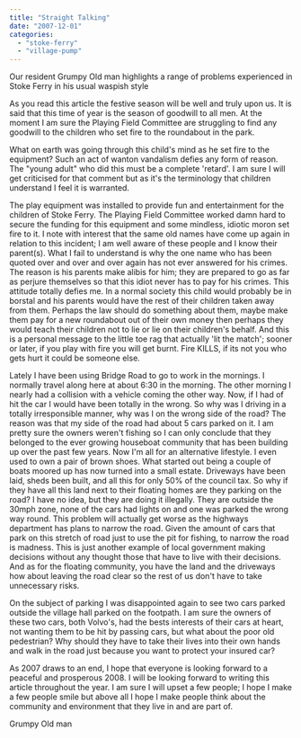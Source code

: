 ```yaml
---
title: "Straight Talking"
date: "2007-12-01"
categories: 
  - "stoke-ferry"
  - "village-pump"
---
```


Our resident Grumpy Old man highlights a range of problems experienced in Stoke Ferry in his usual waspish style

As you read this article the festive season will be well and truly upon us. It is said that this time of year is the season of goodwill to all men. At the moment I am sure the Playing Field Committee are struggling to find any goodwill to the children who set fire to the roundabout in the park.

What on earth was going through this child's mind as he set fire to the equipment? Such an act of wanton vandalism defies any form of reason. The "young adult" who did this must be a complete 'retard'. I am sure I will get criticised for that comment but as it's the terminology that children understand I feel it is warranted.

The play equipment was installed to provide fun and entertainment for the children of Stoke Ferry. The Playing Field Committee worked damn hard to secure the funding for this equipment and some mindless, idiotic moron set fire to it. I note with interest that the same old names have come up again in relation to this incident; I am well aware of these people and I know their parent(s). What I fail to understand is why the one name who has been quoted over and over and over again has not ever answered for his crimes. The reason is his parents make alibis for him; they are prepared to go as far as perjure themselves so that this idiot never has to pay for his crimes. This attitude totally defies me. In a normal society this child would probably be in borstal and his parents would have the rest of their children taken away from them. Perhaps the law should do something about them, maybe make them pay for a new roundabout out of their own money then perhaps they would teach their children not to lie or lie on their children's behalf. And this is a personal message to the little toe rag that actually 'lit the match'; sooner or later, if you play with fire you will get burnt. Fire KILLS, if its not you who gets hurt it could be someone else.

Lately I have been using Bridge Road to go to work in the mornings. I normally travel along here at about 6:30 in the morning. The other morning I nearly had a collision with a vehicle coming the other way. Now, if I had of hit the car I would have been totally in the wrong. So why was I driving in a totally irresponsible manner, why was I on the wrong side of the road? The reason was that my side of the road had about 5 cars parked on it. I am pretty sure the owners weren't fishing so I can only conclude that they belonged to the ever growing houseboat community that has been building up over the past few years. Now I'm all for an alternative lifestyle. I even used to own a pair of brown shoes. What started out being a couple of boats moored up has now turned into a small estate. Driveways have been laid, sheds been built, and all this for only 50% of the council tax. So why if they have all this land next to their floating homes are they parking on the road? I have no idea, but they are doing it illegally. They are outside the 30mph zone, none of the cars had lights on and one was parked the wrong way round. This problem will actually get worse as the highways department has plans to narrow the road. Given the amount of cars that park on this stretch of road just to use the pit for fishing, to narrow the road is madness. This is just another example of local government making decisions without any thought those that have to live with their decisions. And as for the floating community, you have the land and the driveways how about leaving the road clear so the rest of us don't have to take unnecessary risks.

On the subject of parking I was disappointed again to see two cars parked outside the village hall parked on the footpath. I am sure the owners of these two cars, both Volvo's, had the bests interests of their cars at heart, not wanting them to be hit by passing cars, but what about the poor old pedestrian? Why should they have to take their lives into their own hands and walk in the road just because you want to protect your insured car?

As 2007 draws to an end, I hope that everyone is looking forward to a peaceful and prosperous 2008. I will be looking forward to writing this article throughout the year. I am sure I will upset a few people; I hope I make a few people smile but above all I hope I make people think about the community and environment that they live in and are part of.

Grumpy Old man

